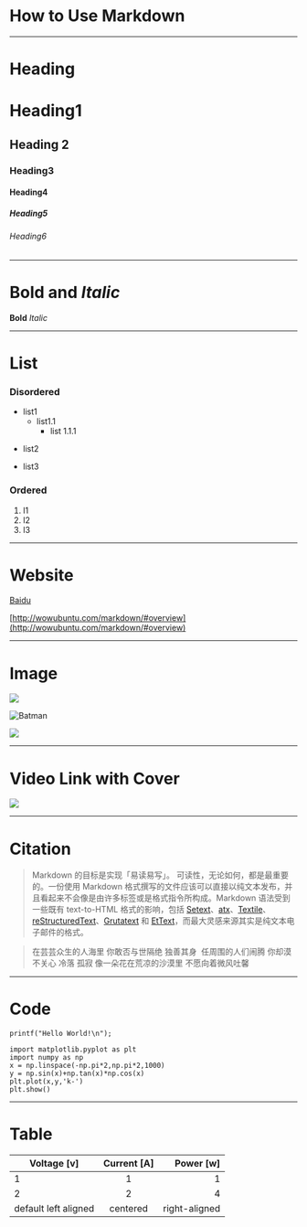 # How to Use Markdown
****
Heading
========
# Heading1
## Heading 2
### Heading3
#### Heading4
##### Heading5
###### Heading6

***
**Bold** and *Italic*
===============
**Bold**
*Italic*
***

List
===
### Disordered
- list1
	- list1.1
		- list 1.1.1
* list2
+ list3
### Ordered
1. l1
2. l2
1. l3
***

Website
===
[Baidu](http://www.google.com)

[http://wowubuntu.com/markdown/#overview](http://wowubuntu.com/markdown/#overview)
***
Image
===
![](http://www.legobatman.com/assets/media/global/header/batwink-loop.gif)

![Batman](https://lc-www-live-s.legocdn.com/r/www/r/catalogs/-/media/catalogs/characters/dimensions/mugshot%20december%202016/71200_71170-71174_1to1_mf_mugshot_batman_336.png?l.r2=-1434101541)

![][id]

[id]: https://www.latex-project.org/img/latex-project-logo.svg


***
Video Link with Cover
===
[![](http://is1.mzstatic.com/image/thumb/Purple128/v4/b5/60/47/b56047ac-ced2-0691-6d11-b0e903ce1ea9/source/1200x630bb.jpg)](https://www.youtube.com/watch?v=MYSnza2zcGg)

***
Citation
===
> Markdown 的目标是实现「易读易写」。
可读性，无论如何，都是最重要的。一份使用 Markdown 格式撰写的文件应该可以直接以纯文本发布，并且看起来不会像是由许多标签或是格式指令所构成。Markdown 语法受到一些既有 text-to-HTML 格式的影响，包括 [Setext](http://docutils.sourceforge.net/mirror/setext.html)、[atx](http://www.aaronsw.com/2002/atx/)、[Textile](http://textism.com/tools/textile/)、[reStructuredText](http://docutils.sourceforge.net/rst.html)、[Grutatext](http://www.triptico.com/software/grutatxt.html) 和 [EtText](http://ettext.taint.org/doc/)，而最大灵感来源其实是纯文本电子邮件的格式。

>在芸芸众生的人海里
>你敢否与世隔绝
>独善其身 
>任周围的人们闹腾
>你却漠不关心
>冷落
>孤寂
>像一朵花在荒凉的沙漠里
>不愿向着微风吐馨


***

Code
===
`printf("Hello World!\n");`

```
import matplotlib.pyplot as plt
import numpy as np
x = np.linspace(-np.pi*2,np.pi*2,1000)
y = np.sin(x)+np.tan(x)*np.cos(x)
plt.plot(x,y,'k-')
plt.show()
```
***
Table
===
|Voltage [v] | Current [A] | Power [w] |
| ---------- | :--------: | ------:|
| 1 | 1 | 1|
|2|2|4|
| default left aligned|centered|right-aligned|




